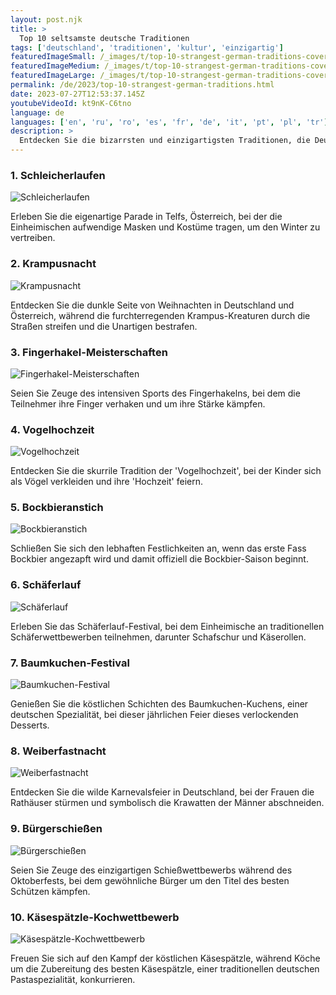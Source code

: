 ```yaml
---
layout: post.njk
title: >
  Top 10 seltsamste deutsche Traditionen
tags: ['deutschland', 'traditionen', 'kultur', 'einzigartig']
featuredImageSmall: /_images/t/top-10-strangest-german-traditions-cover-de-small.webp
featuredImageMedium: /_images/t/top-10-strangest-german-traditions-cover-de-medium.webp
featuredImageLarge: /_images/t/top-10-strangest-german-traditions-cover-de-large.webp
permalink: /de/2023/top-10-strangest-german-traditions.html
date: 2023-07-27T12:53:37.145Z
youtubeVideoId: kt9nK-C6tno
language: de
languages: ['en', 'ru', 'ro', 'es', 'fr', 'de', 'it', 'pt', 'pl', 'tr']
description: >
  Entdecken Sie die bizarrsten und einzigartigsten Traditionen, die Deutschland von der restlichen Welt abheben.
---
```


### 1. Schleicherlaufen

![Schleicherlaufen](/_images/d/da39fe81b377859374da8d9c9e2fd29a-medium.webp)

Erleben Sie die eigenartige Parade in Telfs, Österreich, bei der die Einheimischen aufwendige Masken und Kostüme tragen, um den Winter zu vertreiben.

### 2. Krampusnacht

![Krampusnacht](/_images/7/73d3f4dcee8554e9315ae3ae317d836b-medium.webp)

Entdecken Sie die dunkle Seite von Weihnachten in Deutschland und Österreich, während die furchterregenden Krampus-Kreaturen durch die Straßen streifen und die Unartigen bestrafen.

### 3. Fingerhakel-Meisterschaften

![Fingerhakel-Meisterschaften](/_images/e/eb0b420eed1e309d7553171eb6b6d258-medium.webp)

Seien Sie Zeuge des intensiven Sports des Fingerhakelns, bei dem die Teilnehmer ihre Finger verhaken und um ihre Stärke kämpfen.

### 4. Vogelhochzeit

![Vogelhochzeit](/_images/0/0d575a0adbd26044d9c00d81edd48ca4-medium.webp)

Entdecken Sie die skurrile Tradition der 'Vogelhochzeit', bei der Kinder sich als Vögel verkleiden und ihre 'Hochzeit' feiern.

### 5. Bockbieranstich

![Bockbieranstich](/_images/b/bc2b4dd3d8c03b25b706a7772e872b6f-medium.webp)

Schließen Sie sich den lebhaften Festlichkeiten an, wenn das erste Fass Bockbier angezapft wird und damit offiziell die Bockbier-Saison beginnt.

### 6. Schäferlauf

![Schäferlauf](/_images/5/504ff0d053ef3dee5391c0fe4a0afce7-medium.webp)

Erleben Sie das Schäferlauf-Festival, bei dem Einheimische an traditionellen Schäferwettbewerben teilnehmen, darunter Schafschur und Käserollen.

### 7. Baumkuchen-Festival

![Baumkuchen-Festival](/_images/d/d4565c13a5fb42818b6a846de9b3eea4-medium.webp)

Genießen Sie die köstlichen Schichten des Baumkuchen-Kuchens, einer deutschen Spezialität, bei dieser jährlichen Feier dieses verlockenden Desserts.

### 8. Weiberfastnacht

![Weiberfastnacht](/_images/8/835c03f8f66dfd2b99e8bb7c6350fe65-medium.webp)

Entdecken Sie die wilde Karnevalsfeier in Deutschland, bei der Frauen die Rathäuser stürmen und symbolisch die Krawatten der Männer abschneiden.

### 9. Bürgerschießen

![Bürgerschießen](/_images/d/d8189d44aaa89600a322e4e93013745d-medium.webp)

Seien Sie Zeuge des einzigartigen Schießwettbewerbs während des Oktoberfests, bei dem gewöhnliche Bürger um den Titel des besten Schützen kämpfen.

### 10. Käsespätzle-Kochwettbewerb

![Käsespätzle-Kochwettbewerb](/_images/9/90661c8c4f379e09508970ea29ccdd29-medium.webp)

Freuen Sie sich auf den Kampf der köstlichen Käsespätzle, während Köche um die Zubereitung des besten Käsespätzle, einer traditionellen deutschen Pastaspezialität, konkurrieren.

